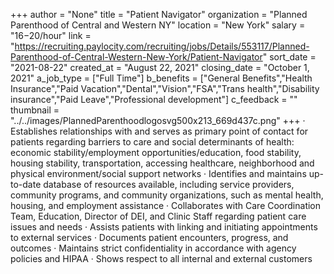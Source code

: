 +++
author = "None"
title = "Patient Navigator"
organization = "Planned Parenthood of Central and Western NY"
location = "New York"
salary = "$16-$20/hour"
link = "https://recruiting.paylocity.com/recruiting/jobs/Details/553117/Planned-Parenthood-of-Central-Western-New-York/Patient-Navigator"
sort_date = "2021-08-22"
created_at = "August 22, 2021"
closing_date = "October 1, 2021"
a_job_type = ["Full Time"]
b_benefits = ["General Benefits","Health Insurance","Paid Vacation","Dental","Vision","FSA","Trans health","Disability insurance","Paid Leave","Professional development"]
c_feedback = ""
thumbnail = "../../images/PlannedParenthoodlogosvg500x213_669d437c.png"
+++
· Establishes relationships with and serves as primary point of contact for patients regarding barriers to care and social determinants of health: economic stability/employment opportunities/education, food stability, housing stability, transportation, accessing healthcare, neighborhood and physical environment/social support networks
· Identifies and maintains up-to-date database of resources available, including service providers, community programs, and community organizations, such as mental health, housing, and employment assistance
· Collaborates with Care Coordination Team, Education, Director of DEI, and Clinic Staff regarding patient care issues and needs
· Assists patients with linking and initiating appointments to external services
· Documents patient encounters, progress, and outcomes
· Maintains strict confidentiality in accordance with agency policies and HIPAA
· Shows respect to all internal and external customers 